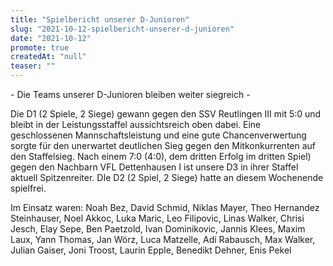 ```yaml
---
title: "Spielbericht unserer D-Junioren"
slug: "2021-10-12-spielbericht-unserer-d-junioren"
date: "2021-10-12"
promote: true
createdAt: "null"
teaser: ""
---
```

<p class="ox-2989754d1f-">- Die Teams unserer D-Junioren bleiben weiter siegreich -


<p class="ox-2989754d1f-">Die D1 (2 Spiele, 2 Siege) gewann gegen den SSV Reutlingen III mit 5:0 und bleibt in der Leistungsstaffel aussichtsreich oben dabei. Eine geschlossenen Mannschaftsleistung und eine gute Chancenverwertung sorgte für den unerwartet deutlichen Sieg gegen den Mitkonkurrenten auf den Staffelsieg. Nach einem 7:0 (4:0), dem dritten Erfolg im dritten Spiel) gegen den Nachbarn VFL Dettenhausen I ist unsere D3 in ihrer Staffel aktuell Spitzenreiter. DIe D2 (2 Spiel, 2 Siege) hatte an diesem Wochenende spielfrei.


<p class="ox-2989754d1f-">Im Einsatz waren: Noah Bez, David Schmid, Niklas Mayer, Theo Hernandez Steinhauser, Noel Akkoc, Luka Maric, Leo Filipovic, Linas Walker, Chrisi Jesch, Elay Sepe, Ben Paetzold, Ivan Dominikovic, Jannis Klees, Maxim Laux, Yann Thomas, Jan Wörz, Luca Matzelle, Adi Rabausch, Max Walker, Julian Gaiser, Joni Troost, Laurin Epple, Benedikt Dehner, Enis Pekel
